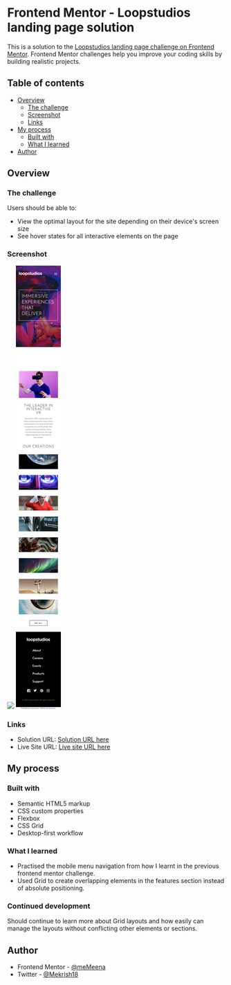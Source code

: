 # Frontend Mentor - Loopstudios landing page solution

This is a solution to the [Loopstudios landing page challenge on Frontend Mentor](https://www.frontendmentor.io/challenges/loopstudios-landing-page-N88J5Onjw). Frontend Mentor challenges help you improve your coding skills by building realistic projects.

## Table of contents

- [Overview](#overview)
  - [The challenge](#the-challenge)
  - [Screenshot](#screenshot)
  - [Links](#links)
- [My process](#my-process)
  - [Built with](#built-with)
  - [What I learned](#what-i-learned)
- [Author](#author)

## Overview

### The challenge

Users should be able to:

- View the optimal layout for the site depending on their device's screen size
- See hover states for all interactive elements on the page

### Screenshot

![](./Desktop-Screenshot.png)
![](./Mobile-Screenshot.png)

### Links

- Solution URL: [Solution URL here](https://github.com/Memeena/loopstudios-landing-page-main)
- Live Site URL: [Live site URL here](https://memeena.github.io/loopstudios-landing-page-main/)

## My process

### Built with

- Semantic HTML5 markup
- CSS custom properties
- Flexbox
- CSS Grid
- Desktop-first workflow

### What I learned

- Practised the mobile menu navigation from how I learnt in the previous frontend mentor challenge.
- Used Grid to create overlapping elements in the features section instead of absolute positioning.

### Continued development

Should continue to learn more about Grid layouts and how easily can manage the layouts without conflicting other elements or sections.

## Author

- Frontend Mentor - [@meMeena](https://www.frontendmentor.io/profile/meMeena)
- Twitter - [@Mekrish18](https://www.twitter.com/MeKrish18)
